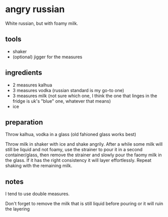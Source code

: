# angry russian

White russian, but with foamy milk.

## tools

- shaker
- (optional) jigger for the measures

## ingredients

- 2 measures kalhua
- 3 measures vodka (russian standard is my go-to one)
- 3 measures milk (not sure which one, I think the one that linges in the fridge is uk's "blue" one, whatever that means)
- ice

## preparation

Throw kalhua, vodka in a glass (old fahioned glass works best)

Throw milk in shaker with ice and shake angrily. After a while some milk will still be liquid and not foamy, use the strainer to pour it in a second container/glass, then remove the strainer and slowly pour the faomy milk in the glass. If it has the right consistency it will layer effortlessly. Repeat shaking with the remaining milk.

## notes

I tend to use double measures.

Don't forget to remove the milk that is still liquid before pouring or it will ruin the layering